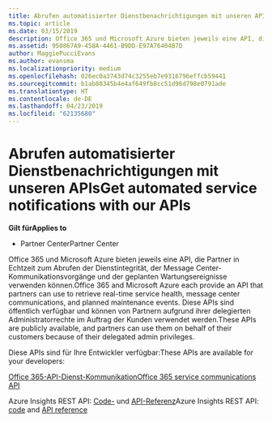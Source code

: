```yaml
---
title: Abrufen automatisierter Dienstbenachrichtigungen mit unseren APIs | Partner Center
ms.topic: article
ms.date: 03/15/2019
description: Office 365 und Microsoft Azure bieten jeweils eine API, die Partner in Echtzeit zum Abrufen der Dienstintegrität, der Message Center-Kommunikationsvorgänge und der geplanten Wartungsereignisse verwenden können.
ms.assetid: 950867A9-458A-4461-B9DD-E97A76404B7D
author: MaggiePucciEvans
ms.author: evansma
ms.localizationpriority: medium
ms.openlocfilehash: 026ec0a3743d74c3255eb7e9316796effcb59441
ms.sourcegitcommit: b1ab80345b4e4af649fb8cc51d96d798e0791ade
ms.translationtype: HT
ms.contentlocale: de-DE
ms.lasthandoff: 04/23/2019
ms.locfileid: "62135680"
---
```

# <a name="get-automated-service-notifications-with-our-apis"></a><span data-ttu-id="97540-103">Abrufen automatisierter Dienstbenachrichtigungen mit unseren APIs</span><span class="sxs-lookup"><span data-stu-id="97540-103">Get automated service notifications with our APIs</span></span>

<span data-ttu-id="97540-104">**Gilt für**</span><span class="sxs-lookup"><span data-stu-id="97540-104">**Applies to**</span></span>

-  <span data-ttu-id="97540-105">Partner Center</span><span class="sxs-lookup"><span data-stu-id="97540-105">Partner Center</span></span>

<span data-ttu-id="97540-106">Office 365 und Microsoft Azure bieten jeweils eine API, die Partner in Echtzeit zum Abrufen der Dienstintegrität, der Message Center-Kommunikationsvorgänge und der geplanten Wartungsereignisse verwenden können.</span><span class="sxs-lookup"><span data-stu-id="97540-106">Office 365 and Microsoft Azure each provide an API that partners can use to retrieve real-time service health, message center communications, and planned maintenance events.</span></span> <span data-ttu-id="97540-107">Diese APIs sind öffentlich verfügbar und können von Partnern aufgrund ihrer delegierten Administratorrechte im Auftrag der Kunden verwendet werden.</span><span class="sxs-lookup"><span data-stu-id="97540-107">These APIs are publicly available, and partners can use them on behalf of their customers because of their delegated admin privileges.</span></span>

<span data-ttu-id="97540-108">Diese APIs sind für Ihre Entwickler verfügbar:</span><span class="sxs-lookup"><span data-stu-id="97540-108">These APIs are available for your developers:</span></span>

[<span data-ttu-id="97540-109">Office 365-API-Dienst-Kommunikation</span><span class="sxs-lookup"><span data-stu-id="97540-109">Office 365 service communications API</span></span>](https://go.microsoft.com/fwlink/p/?LinkId=616899)

<span data-ttu-id="97540-110">Azure Insights REST API: [Code-](https://go.microsoft.com/fwlink/p/?LinkId=617299) und [API-Referenz](https://go.microsoft.com/fwlink/p/?LinkId=617300)</span><span class="sxs-lookup"><span data-stu-id="97540-110">Azure Insights REST API: [code](https://go.microsoft.com/fwlink/p/?LinkId=617299) and [API reference](https://go.microsoft.com/fwlink/p/?LinkId=617300)</span></span>

 

 



